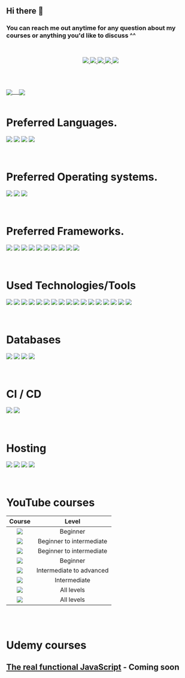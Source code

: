 ## Hi there 👋

### You can reach me out anytime for any question about my courses or anything you'd like to discuss ^^

<br>

<p align ="center">
  <a href ="https://www.facebook.com/ahmedosama.sectheater/">
  <img src="https://img.shields.io/badge/-Facebook-1877F2?style=for-the-badge&logo=Facebook&logoColor=white"/>
  </a>
  <a href ="https://twitter.com/ahmedosama_st">
  <img src="https://img.shields.io/badge/-Twitter-1DA1F2?style=for-the-badge&logo=Twitter&logoColor=white"/>
  </a>
  <a href ="https://www.linkedin.com/in/ahmed-osama-2004ab163/">
  <img src="https://img.shields.io/badge/-LinkedIN-0A66C2?style=for-the-badge&logo=LinkedIn&logoColor=white"/>
  </a>
  <a href ="https://medium.com/@sec-ahmedosama">
  <img src="https://img.shields.io/badge/-Medium-000?style=for-the-badge&logo=Medium&logoColor=white"/>
  </a>
  <a href ="https://dev.to/ahmedosama_st">
  <img src="https://img.shields.io/badge/-DEV.to-000?style=for-the-badge&logo=dev.to&logoColor=white"/>
  </a>
</p>

<br>
<br>
<br>

<a href="https://github.com/ahmedosama-st">
  <img align="center" src="https://github-readme-stats.vercel.app/api?username=ahmedosama-st&count_private=true&show_icons=true&theme=dracula&include_all_commits=true&langs_count=7" /> 
</a>
<a href="https://github.com/ahmedosama-st">
  <img align="center" src="https://github-readme-stats.vercel.app/api/top-langs/?username=ahmedosama-st" />
</a>
<br>
<br>

# Preferred Languages.

<div>
<img src="https://img.shields.io/badge/go-%2300ADD8.svg?&style=for-the-badge&logo=go&logoColor=white"/>
<img src="https://img.shields.io/badge/php-%23777BB4.svg?&style=for-the-badge&logo=php&logoColor=white"/>
<img src="https://img.shields.io/badge/typescript%20-%23007ACC.svg?&style=for-the-badge&logo=typescript&logoColor=white"/>
<img src="https://img.shields.io/badge/javascript%20-%23323330.svg?&style=for-the-badge&logo=javascript&logoColor=%23F7DF1E"/>
</div>

<br>
<br>

# Preferred Operating systems.

<div>
<img src="https://img.shields.io/badge/-Fedora-294172?style=for-the-badge&logo=Fedora"/>
<img src="https://img.shields.io/badge/-Ubuntu-E95420?style=for-the-badge&logo=Ubuntu&logoColor=white"/>
<img src="https://img.shields.io/badge/-MacOS-black?style=for-the-badge&logo=apple"/>
</div>

<br>
<br>

# Preferred Frameworks.

<div>

<img src="https://img.shields.io/badge/-React%20Native-61DAFB?style=for-the-badge&logo=React&logoColor=black"/>
<img src="https://img.shields.io/badge/-React-61DAFB?style=for-the-badge&logo=React&logoColor=black"/>
<img src="https://img.shields.io/badge/-Vue.js-4FC08D?style=for-the-badge&logo=Vue.js&logoColor=white"/>
<img src="https://img.shields.io/badge/-Node.js-339933?style=for-the-badge&logo=Node.js&logoColor=white"/>
<img src="https://img.shields.io/badge/-Nest.js-E0234E?style=for-the-badge&logo=NestJS&logoColor=white"/>
<img src="https://img.shields.io/badge/-Laravel-FF2D20?style=for-the-badge&logo=Laravel&logoColor=white"/>
<img src="https://img.shields.io/badge/-Lumen-E74430?style=for-the-badge&logo=Lumen&logoColor=white"/>
<img src="https://img.shields.io/badge/-Next.js-000000?style=for-the-badge&logo=Next.js&logoColor=white"/>
<img src="https://img.shields.io/badge/-Nuxt.js-00C58E?style=for-the-badge&logo=Nuxt.js&logoColor=white"/>
<img src="https://img.shields.io/badge/-Express.js-000000?style=for-the-badge&logo=Express&logoColor=white"/>

</div>

<br>
<br>

# Used Technologies/Tools

<div>

 <img src="https://img.shields.io/badge/-Functional%20Programming-0062AD?style=for-the-badge&logo=azure-functions&logoColor=white"/>

 <img src="https://img.shields.io/badge/-Observables-353E58?style=for-the-badge&logo=observable&logoColor=white"/>

<img src="https://img.shields.io/badge/webpack%20-%238DD6F9.svg?&style=for-the-badge&logo=webpack&logoColor=black" />

 <img src="https://img.shields.io/badge/-GraphQL-E10098?style=for-the-badge&logo=GraphQL&logoColor=white"/>
 <img src="https://img.shields.io/badge/-Reactive%20Programming-B7178C?style=for-the-badge&logo=ReactiveX&logoColor=white"/>

<img src="https://img.shields.io/badge/-Docker-2496ED?style=for-the-badge&logo=Docker&logoColor=white"/>

 <img src="https://img.shields.io/badge/-Redux-764ABC?style=for-the-badge&logo=redux"/>

 <img src="https://img.shields.io/badge/-Vs%20Code-007ACC?style=for-the-badge&logo=Visual-Studio-Code&logoColor=whitej"/>
 <img src="https://img.shields.io/badge/-Sublime%20Text-FF9800?style=for-the-badge&logo=Sublime-Text&logoColor=black"/>
 <img src="https://img.shields.io/badge/-VIM-019733?style=for-the-badge&logo=VIM&logoColor=white"/>
 <img src="https://img.shields.io/badge/-Object%20Oriented%20Programming-blue?style=for-the-badge&logo=azure-functions&logoColor=white"/>

 <img src="https://img.shields.io/badge/-Data%20structures%20%26%20Algorithms-CB2E6D?logo=azure-pipelines&style=for-the-badge&logoColor=white"/>

 <img src="https://img.shields.io/badge/-SOLID%20Principles-9999FF?style=for-the-badge&logo=apache-rocketMQ&logoColor=black"/>

 <img src="https://img.shields.io/badge/-Design%20patterns-360D3A?style=for-the-badge&logo=apache-rocketMQ&logoColor=white"/>

 <img src="https://img.shields.io/badge/-JEST-C21325?style=for-the-badge&logo=jest&logoColor=white"/>
 <img src="https://img.shields.io/badge/-Mocha-8D6748?style=for-the-badge&logo=Mocha&logoColor=white"/>
 <img src="https://img.shields.io/badge/-Microservices-darkgreen?style=for-the-badge"/>

</div>

<br>
<br>

# Databases

<div>
<img src="https://img.shields.io/badge/mysql-%2300f.svg?&style=for-the-badge&logo=mysql&logoColor=white"/>
<img src ="https://img.shields.io/badge/postgres-%23316192.svg?&style=for-the-badge&logo=postgresql&logoColor=white"/>
<img src ="https://img.shields.io/badge/MongoDB-%234ea94b.svg?&style=for-the-badge&logo=mongodb&logoColor=white"/>
<img src ="https://img.shields.io/badge/sqlite-%2307405e.svg?&style=for-the-badge&logo=sqlite&logoColor=white"/>
</div>

<br>
<br>

# CI / CD

<div>

<img src="https://img.shields.io/badge/github%20actions%20-%232671E5.svg?&style=for-the-badge&logo=github%20actions&logoColor=white"/>
<img src="https://img.shields.io/badge/envoyer-%232671E5.svg?&style=for-the-badge&logo=github%20actions&logoColor=white"/>
</div>

<br>
<br>

# Hosting

<div>
<img src="https://img.shields.io/badge/Google%20Cloud%20-%234285F4.svg?&style=for-the-badge&logo=google-cloud&logoColor=white"/>
<img src="https://img.shields.io/badge/vercel%20-%23000000.svg?&style=for-the-badge&logo=vercel&logoColor=white"/>
<img src="https://img.shields.io/badge/DigitalOcean-%230167ff.svg?&style=for-the-badge&logo=digitalOcean&logoColor=white"/>
<img src="https://img.shields.io/badge/heroku%20-%23430098.svg?&style=for-the-badge&logo=heroku&logoColor=white"/>
</div>

<br>
<br>

# YouTube courses

|                                                                                            Course                                                                                             |          Level           |
| :-------------------------------------------------------------------------------------------------------------------------------------------------------------------------------------------: | :----------------------: |
|          [![](https://img.shields.io/badge/-PHP%20Basics-777BB4?style=for-the-badge&logo=php&logoColor=white)](https://youtube.com/playlist?list=PL7mt2FDjAkPeB4h6pvI5f9VfPOHqTLgzO)          |         Beginner         |
|         [![](https://img.shields.io/badge/-SQL%20Basics-4479A1?style=for-the-badge&logo=MySQL&logoColor=white)](https://youtube.com/playlist?list=PL7mt2FDjAkPf5lpAnUDwbTYH4tuB-BN-v)         | Beginner to intermediate |
|                 [![](https://img.shields.io/badge/-Introduction%20To%20Problem%20Solving-777BB4?style=for-the-badge&logo=php&logoColor=white)](https://youtu.be/AW8EkCBZI9Q)                  | Beginner to intermediate |
|   [![](https://img.shields.io/badge/-JavaScript%20Basics-F7DF1E?style=for-the-badge&logo=JavaScript&logoColor=black)](https://youtube.com/playlist?list=PL7mt2FDjAkPeHwHi0RUTKzWKMn_M1t2-M)   |         Beginner         |
|  [![](https://img.shields.io/badge/-Advanced%20JavaScript-F7DF1E?style=for-the-badge&logo=JavaScript&logoColor=black)](https://youtube.com/playlist?list=PL7mt2FDjAkPem0qTCu8cNLd25-RTD7i5Q)  | Intermediate to advanced |
|           [![](https://img.shields.io/badge/-PHP%20OOP-777BB4?style=for-the-badge&logo=php&logoColor=white)](https://youtube.com/playlist?list=PL7mt2FDjAkPdEgExp0ZNMIiW8vHI8FEK1)            |       Intermediate       |
| [![](https://img.shields.io/badge/-Practical%20Tips%20Using%20PHP-777BB4?style=for-the-badge&logo=php&logoColor=white)](https://youtube.com/playlist?list=PL7mt2FDjAkPfX30QSw_e8vMctjJQ_PFxa) |        All levels        |
|           [![](https://img.shields.io/badge/-PHP%20MVC-777BB4?style=for-the-badge&logo=php&logoColor=white)](https://youtube.com/playlist?list=PL7mt2FDjAkPepYrMofOwTwxQwJSlZ8N-a)            |        All levels        |

<br>
<br>

# Udemy courses

## [The real functional JavaScript](https://github.com/ahmedosama-st/the-real-functional-javascript) - Coming soon
